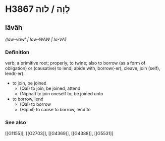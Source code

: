 # H3867 לָוָה / לוה

## lâvâh

_(law-vaw' | law-WAW | la-VA)_

### Definition

verb; a primitive root; properly, to twine; also to borrow (as a form of obligation) or (causative) to lend; abide with, borrow(-er), cleave, join (self), lend(-er).

- to join, be joined
    - (Qal) to join, be joined, attend
    - (Niphal) to join oneself to, be joined unto
- to borrow, lend
    - (Qal) to borrow
    - (Hiphil) to cause to borrow, lend to
### See also

[[G1155]], [[G2703]], [[G4369]], [[G4388]], [[G5531]]

